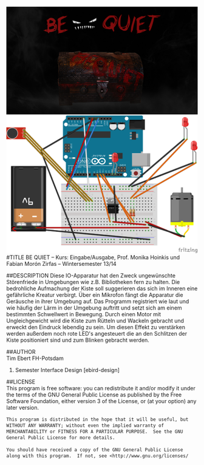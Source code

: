 ![image](screenshot.png)  
![image](fritzing-layout.png)
#TITLE
BE QUIET
– Kurs: Eingabe/Ausgabe, Prof. Monika Hoinkis und Fabian Morón Zirfas
– Wintersemester 13/14


##DESCRIPTION
Diese IO-Apparatur hat den Zweck ungewünschte Störenfriede in Umgebungen wie z.B. Bibliotheken fern zu halten.
Die bedrohliche Aufmachung der Kiste soll suggerieren das sich im Inneren eine gefährliche Kreatur verbirgt. Über ein Mikrofon fängt die Apparatur die Geräusche in ihrer Umgebung auf. Das Programm registriert wie laut und wie häufig der Lärm in der Umgebung auftritt und setzt sich am einem bestimmten Schwellwert in Bewegung. Durch einen Motor mit Ungleichgewicht wird die Kiste zum Rütteln und Wackeln gebracht und erweckt den Eindruck lebendig zu sein. Um diesen Effekt zu verstärken werden außerdem noch rote LED's angesteuert die an den Schlitzen der Kiste positioniert sind und zum Blinken gebracht werden.


##AUTHOR  
Tim Ebert
FH-Potsdam
1. Semester Interface Design
[ebird-design]


##LICENSE  
	This program is free software: you can redistribute it and/or modify it under the terms of the GNU General Public License as published by the Free Software Foundation, either version 3 of the License, or (at your option) any later version.

    This program is distributed in the hope that it will be useful, but WITHOUT ANY WARRANTY; without even the implied warranty of MERCHANTABILITY or FITNESS FOR A PARTICULAR PURPOSE.  See the GNU General Public License for more details.

    You should have received a copy of the GNU General Public License along with this program.  If not, see <http://www.gnu.org/licenses/
